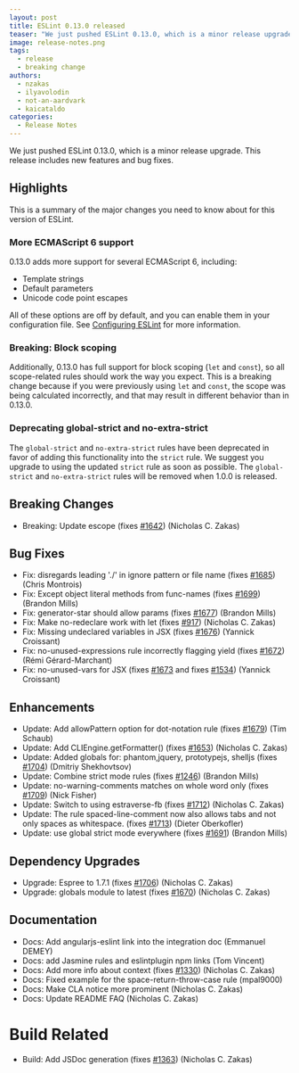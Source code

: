 ```yaml
---
layout: post
title: ESLint 0.13.0 released
teaser: "We just pushed ESLint 0.13.0, which is a minor release upgrade. This release includes new features and bug fixes."
image: release-notes.png
tags:
  - release
  - breaking change
authors:
  - nzakas
  - ilyavolodin
  - not-an-aardvark
  - kaicataldo
categories:
  - Release Notes
---
```


We just pushed ESLint 0.13.0, which is a minor release upgrade. This release includes new features and bug fixes.

## Highlights

This is a summary of the major changes you need to know about for this version of ESLint.

### More ECMAScript 6 support

0.13.0 adds more support for several ECMAScript 6, including:

* Template strings
* Default parameters
* Unicode code point escapes

All of these options are off by default, and you can enable them in your configuration file. See [Configuring ESLint](https://eslint.org/docs/user-guide/configuring) for more information.

### Breaking: Block scoping

Additionally, 0.13.0 has full support for block scoping (`let` and `const`), so all scope-related rules should work the way you expect. This is a breaking change because if you were previously using `let` and `const`, the scope was being calculated incorrectly, and that may result in different behavior than in 0.13.0.

### Deprecating global-strict and no-extra-strict

The `global-strict` and `no-extra-strict` rules have been deprecated in favor of adding this functionality into the `strict` rule. We suggest you upgrade to using the updated `strict` rule as soon as possible. The `global-strict` and `no-extra-strict` rules will be removed when 1.0.0 is released.

## Breaking Changes

* Breaking: Update escope (fixes [#1642](https://github.com/eslint/eslint/issues/1642)) (Nicholas C. Zakas)

## Bug Fixes

* Fix: disregards leading './' in ignore pattern or file name (fixes [#1685](https://github.com/eslint/eslint/issues/1685)) (Chris Montrois)
* Fix: Except object literal methods from func-names (fixes [#1699](https://github.com/eslint/eslint/issues/1699)) (Brandon Mills)
* Fix: generator-star should allow params (fixes [#1677](https://github.com/eslint/eslint/issues/1677)) (Brandon Mills)
* Fix: Make no-redeclare work with let (fixes [#917](https://github.com/eslint/eslint/issues/917)) (Nicholas C. Zakas)
* Fix: Missing undeclared variables in JSX (fixes [#1676](https://github.com/eslint/eslint/issues/1676)) (Yannick Croissant)
* Fix: no-unused-expressions rule incorrectly flagging  yield (fixes [#1672](https://github.com/eslint/eslint/issues/1672)) (Rémi Gérard-Marchant)
* Fix: no-unused-vars for JSX (fixes [#1673](https://github.com/eslint/eslint/issues/1673) and fixes [#1534](https://github.com/eslint/eslint/issues/1534)) (Yannick Croissant)

## Enhancements

* Update: Add allowPattern option for dot-notation rule (fixes [#1679](https://github.com/eslint/eslint/issues/1679)) (Tim Schaub)
* Update: Add CLIEngine.getFormatter() (fixes [#1653](https://github.com/eslint/eslint/issues/1653)) (Nicholas C. Zakas)
* Update: Added globals for: phantom,jquery, prototypejs, shelljs (fixes [#1704](https://github.com/eslint/eslint/issues/1704)) (Dmitriy Shekhovtsov)
* Update: Combine strict mode rules (fixes [#1246](https://github.com/eslint/eslint/issues/1246)) (Brandon Mills)
* Update: no-warning-comments matches on whole word only (fixes [#1709](https://github.com/eslint/eslint/issues/1709)) (Nick Fisher)
* Update: Switch to using estraverse-fb (fixes [#1712](https://github.com/eslint/eslint/issues/1712)) (Nicholas C. Zakas)
* Update: The rule spaced-line-comment now also allows tabs and not only spaces as whitespace. (fixes [#1713](https://github.com/eslint/eslint/issues/1713)) (Dieter Oberkofler)
* Update: use global strict mode everywhere (fixes [#1691](https://github.com/eslint/eslint/issues/1691)) (Brandon Mills)

## Dependency Upgrades

* Upgrade: Espree to 1.7.1 (fixes [#1706](https://github.com/eslint/eslint/issues/1706)) (Nicholas C. Zakas)
* Upgrade: globals module to latest (fixes [#1670](https://github.com/eslint/eslint/issues/1670)) (Nicholas C. Zakas)

## Documentation

* Docs: Add angularjs-eslint link into the integration doc (Emmanuel DEMEY)
* Docs: add Jasmine rules and eslintplugin npm links (Tom Vincent)
* Docs: Add more info about context (fixes [#1330](https://github.com/eslint/eslint/issues/1330)) (Nicholas C. Zakas)
* Docs: Fixed example for the space-return-throw-case rule (mpal9000)
* Docs: Make CLA notice more prominent (Nicholas C. Zakas)
* Docs: Update README FAQ (Nicholas C. Zakas)

# Build Related

* Build: Add JSDoc generation (fixes [#1363](https://github.com/eslint/eslint/issues/1363)) (Nicholas C. Zakas)

